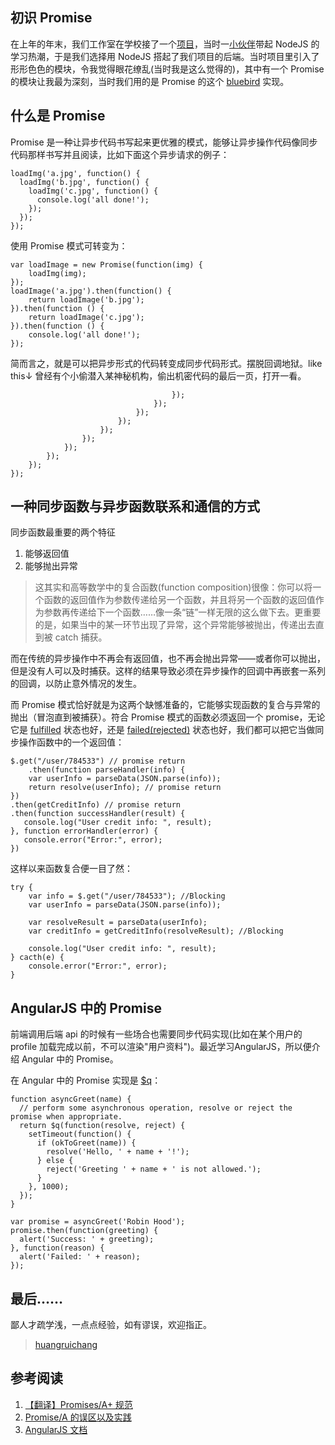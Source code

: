 ## 初识 Promise ##
在上年的年末，我们工作室在学校接了一个[项目][1]，当时一[小伙伴][2]带起 NodeJS 的学习热潮，于是我们选择用 NodeJS 搭起了我们项目的后端。当时项目里引入了形形色色的模块，令我觉得眼花缭乱(当时我是这么觉得的)，其中有一个 Promise 的模块让我最为深刻，当时我们用的是 Promise 的这个 [bluebird][3] 实现。

## 什么是 Promise ##
Promise 是一种让异步代码书写起来更优雅的模式，能够让异步操作代码像同步代码那样书写并且阅读，比如下面这个异步请求的例子：

    loadImg('a.jpg', function() {
      loadImg('b.jpg', function() {
        loadImg('c.jpg', function() {
          console.log('all done!');
        });
      });
    });

使用 Promise 模式可转变为：

    var loadImage = new Promise(function(img) {
        loadImg(img);
    });
    loadImage('a.jpg').then(function() {
        return loadImage('b.jpg');
    }).then(function () {
        return loadImage('c.jpg');
    }).then(function () {
        console.log('all done!');
    });

简而言之，就是可以把异步形式的代码转变成同步代码形式。摆脱回调地狱。like this↓
曾经有个小偷潜入某神秘机构，偷出机密代码的最后一页，打开一看。

                                        });
                                    });
                                });
                            });
                        });
                    });
                });
            });
        });
    });


## 一种同步函数与异步函数联系和通信的方式 ##
同步函数最重要的两个特征
 1. 能够返回值
 2. 能够抛出异常

> 这其实和高等数学中的复合函数(function composition)很像：你可以将一个函数的返回值作为参数传递给另一个函数，并且将另一个函数的返回值作为参数再传递给下一个函数……像一条“链”一样无限的这么做下去。更重要的是，如果当中的某一环节出现了异常，这个异常能够被抛出，传递出去直到被 catch 捕获。

而在传统的异步操作中不再会有返回值，也不再会抛出异常——或者你可以抛出，但是没有人可以及时捕获。这样的结果导致必须在异步操作的回调中再嵌套一系列的回调，以防止意外情况的发生。

而 Promise 模式恰好就是为这两个缺憾准备的，它能够实现函数的复合与异常的抛出（冒泡直到被捕获）。符合 Promise 模式的函数必须返回一个 promise，无论它是 [fulfilled][4] 状态也好，还是 [failed(rejected)][5] 状态也好，我们都可以把它当做同步操作函数中的一个返回值：

    $.get("/user/784533") // promise return
        .then(function parseHandler(info) {
        var userInfo = parseData(JSON.parse(info));
        return resolve(userInfo); // promise return
    })
    .then(getCreditInfo) // promise return
    .then(function successHandler(result) {
       console.log("User credit info: ", result);
    }, function errorHandler(error) {
       console.error("Error:", error);
    })

这样以来函数复合便一目了然：

    try {
        var info = $.get("/user/784533"); //Blocking
        var userInfo = parseData(JSON.parse(info));
    
        var resolveResult = parseData(userInfo);
        var creditInfo = getCreditInfo(resolveResult); //Blocking

        console.log("User credit info: ", result);
    } cacth(e) {
        console.error("Error:", error);
    }

## AngularJS 中的 Promise ##
前端调用后端 api 的时候有一些场合也需要同步代码实现(比如在某个用户的 profile 加载完成以前，不可以渲染"用户资料")。最近学习AngularJS，所以便介绍 Angular 中的 Promise。

在 Angular 中的 Promise 实现是 [$q][6]：

    function asyncGreet(name) {
      // perform some asynchronous operation, resolve or reject the promise when appropriate.
      return $q(function(resolve, reject) {
        setTimeout(function() {
          if (okToGreet(name)) {
            resolve('Hello, ' + name + '!');
          } else {
            reject('Greeting ' + name + ' is not allowed.');
          }
        }, 1000);
      });
    }

    var promise = asyncGreet('Robin Hood');
    promise.then(function(greeting) {
      alert('Success: ' + greeting);
    }, function(reason) {
      alert('Failed: ' + reason);
    });

## 最后…… ##
鄙人才疏学浅，一点点经验，如有谬误，欢迎指正。

> [huangruichang][7]



## 参考阅读 ##

 1. [【翻译】Promises/A+ 规范][8]
 2. [Promise/A 的误区以及实践][9]
 3. [AngularJS 文档][10]


  [1]: https://github.com/node-fun/siyuan
  [2]: https://github.com/fritx
  [3]: https://github.com/petkaantonov/bluebird
  [4]: http://www.ituring.com.cn/article/66566
  [5]: http://www.ituring.com.cn/article/66566
  [6]: https://github.com/kriskowal/q
  [7]: https://coding.net/u/huangruichang
  [8]: http://www.ituring.com.cn/article/66566
  [9]: http://jishu.zol.com.cn/210138.html
  [10]: http://docs.angularjs.cn/